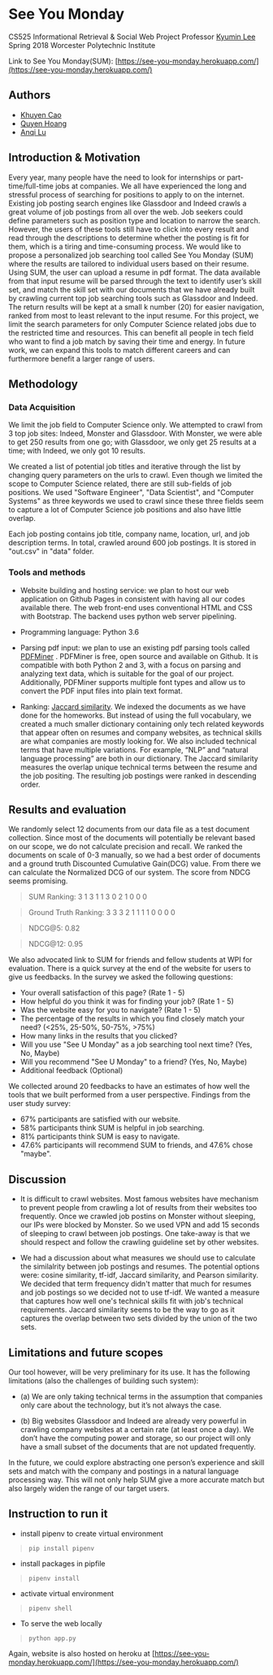 # See You Monday

CS525 Informational Retrieval & Social Web Project 
Professor [Kyumin Lee](http://web.cs.wpi.edu/~kmlee/)
Spring 2018
Worcester Polytechnic Institute

Link to See You Monday(SUM): [https://see-you-monday.herokuapp.com/](https://see-you-monday.herokuapp.com/)

## Authors 

- [Khuyen Cao](https://github.com/hakhuyen1997)
- [Quyen Hoang](https://github.com/quyendinhthuchoang)
- [Anqi Lu](https://github.com/anqi-lu)

## Introduction & Motivation

Every year, many people have the need to look for internships or part-time/full-time jobs at companies. We all have experienced the long and stressful process of searching for positions to apply to on the internet. Existing job posting search engines like Glassdoor and Indeed crawls a great volume of job postings from all over the web. Job seekers could define parameters such as position type and location to narrow the search. However, the users of these tools still have to click into every result and read through the descriptions to determine whether the posting is fit for them, which is a tiring and time-consuming process. We would like to propose a personalized job searching tool called See You Monday (SUM) where the results are tailored to individual users based on their resume. Using SUM, the user can upload a resume in pdf format. The data available from that input resume will be parsed through the text to identify user’s skill set, and match the skill set with our documents that we have already built by crawling current top job searching tools such as Glassdoor and Indeed. The return results will be kept at a small k number (20) for easier navigation, ranked from most to least relevant to the input resume. For this project, we limit the search parameters for only Computer Science related jobs due to the restricted time and resources. This can benefit all people in tech field who want to find a job match by saving their time and energy. In future work, we can expand this tools to match different careers and can furthermore benefit a larger range of users.

## Methodology 

### Data Acquisition

We limit the job field to Computer Science only. We attempted to crawl from 3 top job sites: Indeed, Monster and Glassdoor. With Monster, we were able to get 250 results from one go; with Glassdoor, we only get 25 results at a time; with Indeed, we only got 10 results. 

We created a list of potential job titles and iterative through the list by changing query parameters on the urls to crawl. 
Even though we limited the scope to Computer Science related, there are still sub-fields of job positions. We used
"Software Engineer", "Data Scientist", and "Computer Systems" as three keywords we used to crawl since these three fields
seem to capture a lot of Computer Science job positions and also have little overlap. 

 Each job posting contains job title, company name, location, url, and job description terms. In total, crawled around 600 job postings. It is stored in "out.csv" in "data" folder. 

### Tools and methods

* Website building and hosting service: we plan to host our web application on Github Pages in consistent with having all our codes available there. The web front-end uses conventional HTML and CSS with Bootstrap. The backend uses python web server pipelining.

* Programming language: Python 3.6

* Parsing pdf input: we plan to use an existing pdf parsing tools called [PDFMiner](https://github.com/pdfminer/pdfminer.six) . PDFMiner is free, open source and available on Github. It is compatible with both Python 2 and 3, with a focus on parsing and analyzing text data, which is suitable for the goal of our project. Additionally, PDFMiner supports multiple font types and allow us to convert the PDF input files into plain text format.

* Ranking: [Jaccard similarity](https://en.wikipedia.org/wiki/Jaccard_index). We indexed the documents as we have done for the homeworks. But instead of using the full vocabulary, we created a much smaller dictionary containing only tech related keywords that appear often on resumes and company websites, as technical skills are what companies are mostly looking for. We also included technical terms that have multiple variations. For example, “NLP” and “natural language processing” are both in our dictionary. The Jaccard similarity measures the overlap unique technical terms between the resume and the job positing. The resulting job postings were ranked in descending order. 

## Results and evaluation

 We randomly select 12 documents from our data file as a test document collection. Since most of the documents will potentially be relevant based on our scope, we do not calculate precision and recall. We ranked the documents on scale of 0-3 manually, so we had a best order of documents and a ground truth Discounted Cumulative Gain(DCG) value. From there we can calculate the Normalized DCG of our system. The score from NDCG seems promising. 
  
> SUM Ranking:
3 1 3 1 1 3 0 2 1 0 0 0

> Ground Truth Ranking: 
3 3 3 2 1 1 1 1 0 0 0 0 

> NDCG@5: 0.82 

> NDCG@12: 0.95

We also advocated link to SUM for friends and fellow students at WPI for evaluation. There is a quick survey at the end of the website for users to give us feedbacks. In the survey we asked the following questions:
* Your overall satisfaction of this page? (Rate 1 - 5)
* How helpful do you think it was for finding your job? (Rate 1 - 5)
* Was the website easy for you to navigate? (Rate 1 - 5)
* The percentage of the results in which you find closely match your need? (<25%, 25-50%, 50-75%, >75%)
* How many links in the results that you clicked? 
* Will you use "See U Monday" as a job searching tool next time? (Yes, No, Maybe)
* Will you recommend "See U Monday" to a friend? (Yes, No, Maybe)
* Additional feedback (Optional)

We collected around 20 feedbacks to have an estimates of how well the tools that we built performed from a user perspective.
Findings from the user study survey:
* 67% participants are satisfied with our website.
* 58% participants think SUM is helpful in job searching.
* 81% participants think SUM is easy to navigate.
* 47.6% participants will recommend SUM to friends, and 47.6% chose "maybe". 



## Discussion

* It is difficult to crawl websites. Most famous websites have mechanism to prevent people from crawling a lot of results from their websites too frequently. Once we crawled job postins on Monster without sleeping, our IPs were blocked by Monster. So we used VPN and add 15 seconds of sleeping to crawl between job postings. One take-away is that we should respect and follow the crawling guideline set by other websites. 

* We had a discussion about what measures we should use to calculate the similalrity between job postings and resumes. The potential options were: cosine similarity, tf-idf, Jaccard similarity, and Pearson similarity. We decided that term frequency didn't matter that much for resumes and job postings so we decided not to use tf-idf. We wanted a measure that captures how well one's technical skills fit with job's technical requirements. Jaccard similarity seems to be the way to go as it captures the overlap between two sets divided by the union of the two sets.

## Limitations and future scopes

Our tool however, will be very preliminary for its use. It has the following limitations (also the challenges of building such system): 
* (a) We are only taking technical terms in the assumption that companies only care about the technology, but it’s not always the case. 

* (b) Big websites Glassdoor and Indeed are already very powerful in crawling company websites at a certain rate (at least once a day). We don’t have the computing power and storage, so our project will only have a small subset of the documents that are not updated frequently. 

In the future, we could explore abstracting one person’s experience and skill sets and match with the company and postings in a natural language processing way. This will not only help SUM give a more accurate match but also largely widen the range of our target users. 


## Instruction to run it
* install pipenv to create virtual environment 
> `pip install pipenv`
* install packages in pipfile
> `pipenv install`
* activate virtual environment
> `pipenv shell`

* To serve the web locally
> `python app.py`

Again, website is also hosted on heroku at [https://see-you-monday.herokuapp.com/](https://see-you-monday.herokuapp.com/)
